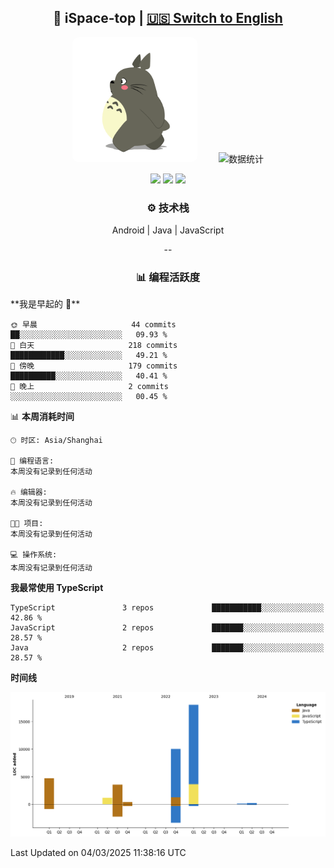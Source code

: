 <div align="center">

## 🚀 iSpace-top | [🇺🇸 Switch to English](./README_en.md)  

<img src="longmao.gif" width=200 style="border-radius:10px;margin-right:30px"> ![数据统计](https://github-readme-stats-sigma-five.vercel.app/api?username=ispace-top&show_icons=true&theme=transparent&count_private=true)

[![](https://komarev.com/ghpvc/?username=ispace-top&color=brightgreen&label=%20%20%20👁%20%E6%B5%8F%E8%A7%88%20%20%20%20)](https://github.com/isace-top) 
[![](https://img.shields.io/badge/🌐_博客-www.ispace.top-brightgreen)](https://www.isapce.top) 
[![](https://img.shields.io/badge/✉️_wapedkj@sina.com-blue?logo=gmail)](mailto:wapedkj@sina.com)

### ⚙️  技术栈   

Android  |  Java  |  JavaScript


--
### 📊  编程活跃度  
<!--LOCAL:zh-CN-->
<div align="left" width="85%">
<!--START_SECTION:waka-->
**我是早起的 🐤** 

```text
🌞 早晨                     44 commits          ██░░░░░░░░░░░░░░░░░░░░░░░   09.93 % 
🌆 白天                     218 commits         ████████████░░░░░░░░░░░░░   49.21 % 
🌃 傍晚                     179 commits         ██████████░░░░░░░░░░░░░░░   40.41 % 
🌙 晚上                     2 commits           ░░░░░░░░░░░░░░░░░░░░░░░░░   00.45 % 
```


📊 **本周消耗时间** 

```text
🕑︎ 时区: Asia/Shanghai

💬 编程语言: 
本周没有记录到任何活动

🔥 编辑器: 
本周没有记录到任何活动

🐱‍💻 项目: 
本周没有记录到任何活动

💻 操作系统: 
本周没有记录到任何活动
```

**我最常使用 TypeScript** 

```text
TypeScript               3 repos             ███████████░░░░░░░░░░░░░░   42.86 % 
JavaScript               2 repos             ███████░░░░░░░░░░░░░░░░░░   28.57 % 
Java                     2 repos             ███████░░░░░░░░░░░░░░░░░░   28.57 % 
```



**时间线**

![Lines of Code chart](https://raw.githubusercontent.com/ispace-top/ispace-top/main/assets/bar_graph.png)


 Last Updated on 04/03/2025 11:38:16 UTC
<!--END_SECTION:waka-->

</div>
</div> 
